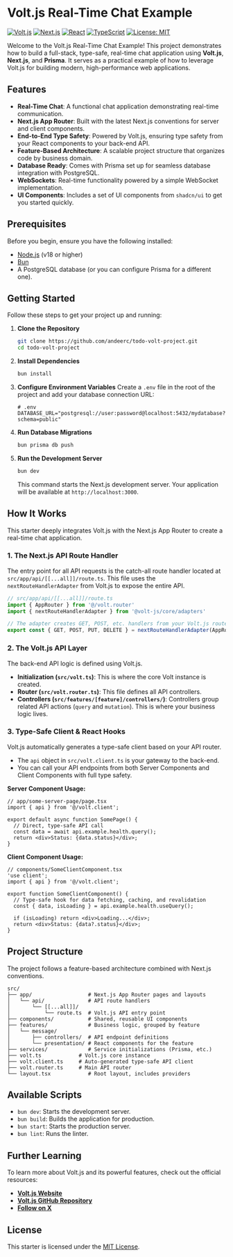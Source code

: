 # Volt.js Real-Time Chat Example

[![Volt.js](https://img.shields.io/badge/Volt.js-v1-blue.svg)](https://voltjs.com/)
[![Next.js](https://img.shields.io/badge/Next.js-14-blue.svg)](https://nextjs.org/)
[![React](https://img.shields.io/badge/React-18-blue.svg)](https://reactjs.org/)
[![TypeScript](https://img.shields.io/badge/TypeScript-5.0%2B-blue.svg)](https://www.typescriptlang.org/)
[![License: MIT](https://img.shields.io/badge/License-MIT-yellow.svg)](https://opensource.org/licenses/MIT)

Welcome to the Volt.js Real-Time Chat Example! This project demonstrates how to build a full-stack, type-safe, real-time chat application using **Volt.js**, **Next.js**, and **Prisma**. It serves as a practical example of how to leverage Volt.js for building modern, high-performance web applications.

## Features

-   **Real-Time Chat**: A functional chat application demonstrating real-time communication.
-   **Next.js App Router**: Built with the latest Next.js conventions for server and client components.
-   **End-to-End Type Safety**: Powered by Volt.js, ensuring type safety from your React components to your back-end API.
-   **Feature-Based Architecture**: A scalable project structure that organizes code by business domain.
-   **Database Ready**: Comes with Prisma set up for seamless database integration with PostgreSQL.
-   **WebSockets**: Real-time functionality powered by a simple WebSocket implementation.
-   **UI Components**: Includes a set of UI components from `shadcn/ui` to get you started quickly.

## Prerequisites

Before you begin, ensure you have the following installed:

-   [Node.js](https://nodejs.org/en) (v18 or higher)
-   [Bun](https://bun.sh/)
-   A PostgreSQL database (or you can configure Prisma for a different one).

## Getting Started

Follow these steps to get your project up and running:

1.  **Clone the Repository**
    ```bash
    git clone https://github.com/andeerc/todo-volt-project.git
    cd todo-volt-project
    ```

2.  **Install Dependencies**
    ```bash
    bun install
    ```

3.  **Configure Environment Variables**
    Create a `.env` file in the root of the project and add your database connection URL:

    ```env
    # .env
    DATABASE_URL="postgresql://user:password@localhost:5432/mydatabase?schema=public"
    ```

4.  **Run Database Migrations**
    ```bash
    bun prisma db push
    ```

5.  **Run the Development Server**
    ```bash
    bun dev
    ```
    This command starts the Next.js development server. Your application will be available at `http://localhost:3000`.

## How It Works

This starter deeply integrates Volt.js with the Next.js App Router to create a real-time chat application.

### 1. The Next.js API Route Handler

The entry point for all API requests is the catch-all route handler located at `src/app/api/[[...all]]/route.ts`. This file uses the `nextRouteHandlerAdapter` from Volt.js to expose the entire API.

```typescript
// src/app/api/[[...all]]/route.ts
import { AppRouter } from '@/volt.router'
import { nextRouteHandlerAdapter } from '@volt-js/core/adapters'

// The adapter creates GET, POST, etc. handlers from your Volt.js router.
export const { GET, POST, PUT, DELETE } = nextRouteHandlerAdapter(AppRouter)
```

### 2. The Volt.js API Layer

The back-end API logic is defined using Volt.js.

-   **Initialization (`src/volt.ts`)**: This is where the core Volt instance is created.
-   **Router (`src/volt.router.ts`)**: This file defines all API controllers.
-   **Controllers (`src/features/[feature]/controllers/`)**: Controllers group related API actions (`query` and `mutation`). This is where your business logic lives.

### 3. Type-Safe Client & React Hooks

Volt.js automatically generates a type-safe client based on your API router.

-   The `api` object in `src/volt.client.ts` is your gateway to the back-end.
-   You can call your API endpoints from both Server Components and Client Components with full type safety.

**Server Component Usage:**

```tsx
// app/some-server-page/page.tsx
import { api } from '@/volt.client';

export default async function SomePage() {
  // Direct, type-safe API call
  const data = await api.example.health.query();
  return <div>Status: {data.status}</div>;
}
```

**Client Component Usage:**

```tsx
// components/SomeClientComponent.tsx
'use client';
import { api } from '@/volt.client';

export function SomeClientComponent() {
  // Type-safe hook for data fetching, caching, and revalidation
  const { data, isLoading } = api.example.health.useQuery();

  if (isLoading) return <div>Loading...</div>;
  return <div>Status: {data?.status}</div>;
}
```

## Project Structure

The project follows a feature-based architecture combined with Next.js conventions.

```
src/
├── app/                  # Next.js App Router pages and layouts
│   └── api/              # API route handlers
│       └── [[...all]]/
│           └── route.ts  # Volt.js API entry point
├── components/           # Shared, reusable UI components
├── features/             # Business logic, grouped by feature
│   └── message/
│       ├── controllers/  # API endpoint definitions
│       └── presentation/ # React components for the feature
├── services/             # Service initializations (Prisma, etc.)
├── volt.ts            # Volt.js core instance
├── volt.client.ts     # Auto-generated type-safe API client
├── volt.router.ts     # Main API router
└── layout.tsx            # Root layout, includes providers
```

## Available Scripts

-   `bun dev`: Starts the development server.
-   `bun build`: Builds the application for production.
-   `bun start`: Starts the production server.
-   `bun lint`: Runs the linter.

## Further Learning

To learn more about Volt.js and its powerful features, check out the official resources:

-   **[Volt.js Website](https://voltjs.com/)**
-   **[Volt.js GitHub Repository](https://github.com/andeerc/volt-js)**
-   **[Follow on X](https://x.com/VoltJs)**

## License

This starter is licensed under the [MIT License](LICENSE).